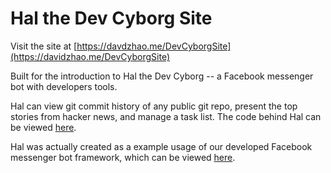 # Hal the Dev Cyborg Site

Visit the site at [https://davdzhao.me/DevCyborgSite](https://davidzhao.me/DevCyborgSite) 

Built for the introduction to Hal the Dev Cyborg -- a Facebook messenger bot with developers tools.

Hal can view git commit history of any public git repo, present the top stories from hacker news, and manage a task list. The code behind Hal can be viewed [here](https://github.com/naitian/Hal).

Hal was actually created as a example usage of our developed Facebook messenger bot framework, which can be viewed [here](https://github.com/naitian/botjs2).
